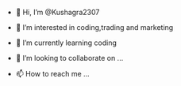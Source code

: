 - 👋 Hi, I’m @Kushagra2307

- 👀 I’m interested in coding,trading and marketing 
- 🌱 I’m currently learning coding
- 💞️ I’m looking to collaborate on ...
- 📫 How to reach me ...

<!---
Kushagra2307/Kushagra2307 is a ✨ special ✨ repository because its `README.md` (this file) appears on your GitHub profile.
You can click the Preview link to take a look at your changes.
--->
